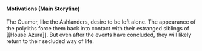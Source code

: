 #### Motivations (Main Storyline)
The Ouamer, like the Ashlanders, desire to be left alone. The appearance of the polyliths force them back into contact with their estranged siblings of [[House Azura]]. But even after the events have concluded, they will likely return to their secluded way of life.